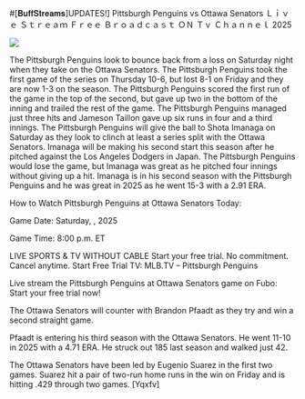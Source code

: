 #[𝐁𝐮𝐟𝐟𝐒𝐭𝐫𝐞𝐚𝐦𝐬]UPDATES!] Pittsburgh Penguins vs Ottawa Senators Ｌｉｖｅ Ｓｔｒｅａｍ Ｆｒｅｅ Ｂｒｏａｄｃａｓｔ ＯＮ Ｔｖ Ｃｈａｎｎｅｌ  2025  
  
  
[![](https://i.imgur.com/qSNzIqt.png)](https://movie.rssnews.media/WUVKPxnU.php)  
  
The Pittsburgh Penguins look to bounce back from a loss on Saturday night when they take on the Ottawa Senators. The Pittsburgh Penguins took the first game of the series on Thursday 10-6, but lost 8-1 on Friday and they are now 1-3 on the season. The Pittsburgh Penguins scored the first run of the game in the top of the second, but gave up two in the bottom of the inning and trailed the rest of the game. The Pittsburgh Penguins managed just three hits and Jameson Taillon gave up six runs in four and a third innings. The Pittsburgh Penguins will give the ball to Shota Imanaga on Saturday as they look to clinch at least a series split with the Ottawa Senators. Imanaga will be making his second start this season after he pitched against the Los Angeles Dodgers in Japan. The Pittsburgh Penguins would lose the game, but Imanaga was great as he pitched four innings without giving up a hit. Imanaga is in his second season with the Pittsburgh Penguins and he was great in 2025 as he went 15-3 with a 2.91 ERA.

How to Watch Pittsburgh Penguins at Ottawa Senators Today:

Game Date: Saturday, , 2025

Game Time: 8:00 p.m. ET

LIVE SPORTS & TV WITHOUT CABLE
Start your free trial. No commitment. Cancel anytime.
Start Free Trial
TV: MLB.TV – Pittsburgh Penguins

Live stream the Pittsburgh Penguins at Ottawa Senators game on Fubo: Start your free trial now!

The Ottawa Senators will counter with Brandon Pfaadt as they try and win a second straight game.

Pfaadt is entering his third season with the Ottawa Senators. He went 11-10 in 2025 with a 4.71 ERA. He struck out 185 last season and walked just 42.

The Ottawa Senators have been led by Eugenio Suarez in the first two games. Suarez hit a pair of two-run home runs in the win on Friday and is hitting .429 through two games. [Yqxfv]